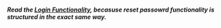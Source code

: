 
##### Read the [Login Functionality](LoginFeature.md), becasuse reset passowrd functionality is structured in the exact same way.
